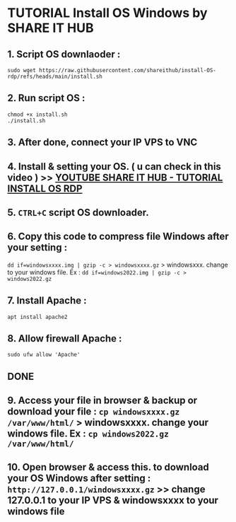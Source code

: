 # TUTORIAL Install OS Windows by SHARE IT HUB

## 1. Script OS downlaoder :
```
sudo wget https://raw.githubusercontent.com/shareithub/install-OS-rdp/refs/heads/main/install.sh
```

## 2. Run script OS :
```
chmod +x install.sh
./install.sh
```

## 3. After done, connect your IP VPS to VNC

## 4. Install & setting your OS. ( u can check in this video ) >> [YOUTUBE SHARE IT HUB - TUTORIAL INSTALL OS RDP](youtube.com)

## 5. `CTRL+C` script OS downloader.

## 6. Copy this code to compress file Windows after your setting :

`dd if=windowsxxxx.img | gzip -c > windowsxxxx.gz` > windowsxxx. change to your windows file. Ex : `dd if=windows2022.img | gzip -c > windows2022.gz`

## 7. Install Apache : 

`apt install apache2`

## 8. Allow firewall Apache : 

`sudo ufw allow 'Apache'`


## DONE

## 9. Access your file in browser & backup or download your file : `cp windowsxxxx.gz /var/www/html/` > windowsxxxx. change your windows file. Ex : `cp windows2022.gz /var/www/html/`

## 10. Open browser & access this. to download your OS Windows after setting : `http://127.0.0.1/windowsxxxx.gz` >> change 127.0.0.1 to your IP VPS & windowsxxxx to your windows file


